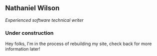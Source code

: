 ## Nathaniel Wilson

_Experienced software technical writer_

### Under construction

Hey folks, I'm in the process of rebuilding my site, check back for more information later!